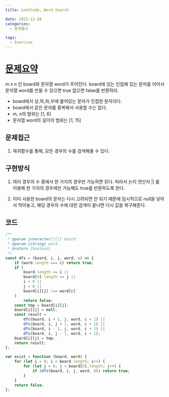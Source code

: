 ```yaml
---
title: LeetCode, Word Search

date: 2022-12-28
categories:
  - 문제풀이

tags:
  - Exercise
---
```


# [문제요약](https://leetcode.com/problems/word-search/description/)

m x n 인 board와 문자열 word가 주어진다. board에 있는 인접해 있는 문자를 이어서 문자열 word를 만들 수 있으면 true 없으면 false를 반환하라.

- board에서 상,하,좌,우에 붙어있는 문자가 인접한 문자이다.
- board에서 같은 문자를 중복해서 사용할 수는 없다.
- m, n의 범위는 [1, 6]
- 문자열 word의 길이의 범위는 [1, 15]

## 문제접근

1. 재귀함수를 통해, 모든 경우의 수를 검색해줄 수 있다.

## 구현방식

1. 여러 경우의 수 중에서 한 가지의 경우만 가능하면 된다. 따라서 논리 연산자 || 를 이용해 한 가지의 경우에만 가능해도 true를 반환하도록 한다.

2. 이미 사용한 board의 문자는 다시 고려되면 안 되기 때문에 임시적으로 null을 넣어서 막아놓고, 해당 경우의 수에 대한 검색이 끝나면 다시 값을 복구해준다.

## 코드

```javascript
/**
 * @param {character[][]} board
 * @param {string} word
 * @return {boolean}
 */
const dfs = (board, i, j, word, c) => {
	if (word.length === c) return true;
	if (
		board.length <= i ||
		board[0].length <= j ||
		i < 0 ||
		j < 0 ||
		board[i][j] !== word[c]
	)
		return false;
	const tmp = board[i][j];
	board[i][j] = null;
	const result =
		dfs(board, i + 1, j, word, c + 1) ||
		dfs(board, i, j + 1, word, c + 1) ||
		dfs(board, i - 1, j, word, c + 1) ||
		dfs(board, i, j - 1, word, c + 1);
	board[i][j] = tmp;
	return result;
};

var exist = function (board, word) {
	for (let i = 0; i < board.length; i++) {
		for (let j = 0; j < board[0].length; j++) {
			if (dfs(board, i, j, word, 0)) return true;
		}
	}
	return false;
};
```
